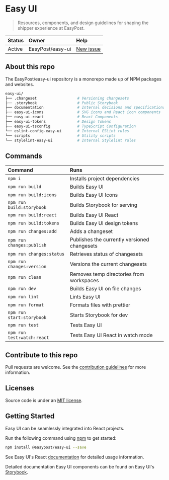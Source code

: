 # Easy UI

> Resources, components, and design guidelines for shaping the shipper experience at EasyPost.

| Status | Owner            | Help                                                        |
| :----- | :--------------- | :---------------------------------------------------------- |
| Active | EasyPost/easy-ui | [New issue](https://github.com/EasyPost/easy-ui/issues/new) |

## About this repo

The EasyPost/easy-ui repository is a monorepo made up of NPM packages and websites.

```sh
easy-ui/
├── .changeset                  # Versioning changesets
├── .storybook                  # Public Storybook
├── documentation               # Internal decisions and specifications
├── easy-ui-icons               # SVG icons and React icon components
├── easy-ui-react               # React Components
├── easy-ui-tokens              # Design Tokens
├── easy-ui-tsconfig            # TypeScript Configuration
└── eslint-config-easy-ui       # Internal ESLint rules
└── scripts                     # Utility scripts
└── stylelint-easy-ui           # Internal Stylelint rules
```

## Commands

| Command                    | Runs                                         |
| :------------------------- | :------------------------------------------- |
| `npm i`                    | Installs project dependencies                |
| `npm run build`            | Builds Easy UI                               |
| `npm run build:icons`      | Builds Easy UI Icons                         |
| `npm run build:storybook`  | Builds Storybook for serving                 |
| `npm run build:react`      | Builds Easy UI React                         |
| `npm run build:tokens`     | Builds Easy UI design tokens                 |
| `npm run changes:add`      | Adds a changeset                             |
| `npm run changes:publish`  | Publishes the currently versioned changesets |
| `npm run changes:status`   | Retrieves status of changesets               |
| `npm run changes:version`  | Versions the current changesets              |
| `npm run clean`            | Removes temp directories from workspaces     |
| `npm run dev`              | Builds Easy UI on file changes               |
| `npm run lint`             | Lints Easy UI                                |
| `npm run format`           | Formats files with prettier                  |
| `npm run start:storybook`  | Starts Storybook for dev                     |
| `npm run test`             | Tests Easy UI                                |
| `npm run test:watch:react` | Tests Easy UI React in watch mode            |

## Contribute to this repo

Pull requests are welcome. See the [contribution guidelines](https://github.com/EasyPost/easy-ui/blob/main/.github/CONTRIBUTING.md) for more information.

## Licenses

Source code is under an [MIT license](https://github.com/EasyPost/.github/blob/main/LICENSE).

## Getting Started

Easy UI can be seamlessly integrated into React projects.

Run the following command using [npm](https://www.npmjs.com/) to get started:

```bash
npm install @easypost/easy-ui --save
```

See Easy UI's React [documentation](easy-ui-react/README.md) for detailed usage information.

Detailed documentation Easy UI components can be found on Easy UI's [Storybook](https://main--63f50c7c86f6514d2e0ef4be.chromatic.com/).
